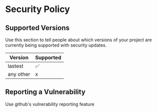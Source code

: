 # Security Policy

## Supported Versions

Use this section to tell people about which versions of your project are
currently being supported with security updates.

| Version   | Supported          |
| --------- | ------------------ |
| lastest   | :white_check_mark: |
| any other | x                  |

## Reporting a Vulnerability

Use github's vulnerability reporting feature
